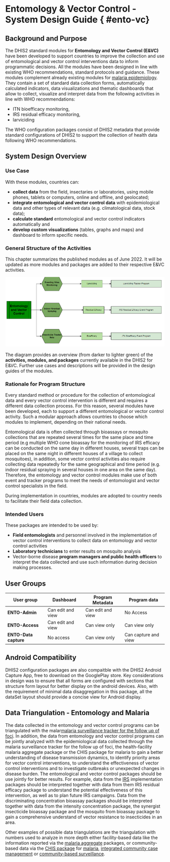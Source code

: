 # Entomology & Vector Control - System Design Guide { #ento-vc}

## Background and Purpose

The DHIS2 standard modules for **Entomology and Vector Control (E&VC)** have been developed to support countries to improve the collection and use of entomological and vector control interventions data  to inform programmatic decisions.
All the modules have been designed in line with existing WHO recommendations, standard protocols and guidance. These modules complement already existing modules for [malaria epidemiology](https://who.dhis2.org/documentation/index.html#malaria). They contain a set of standard data collection forms, automatically calculated indicators, data visualizations and thematic dashboards that allow to collect, visualize and interpret data from the following activities in line with WHO recommendations:

- ITN bioefficacy monitoring,
- IRS residual efficacy monitoring,
- larviciding

The WHO configuration packages consist of DHIS2 metadata that provide standard configurations of DHIS2 to support the collection of health data following WHO recommendations.

## System Design Overview

### Use Case

With these modules, countries can:

- **collect data** from the field, insectaries or laboratories, using mobile phones, tablets or computers, online and offline, and geolocated;
- **integrate entomological and vector control data** with epidemiological data and other types of relevant data (e.g. climatological data, stock data);
- **calculate standard** entomological and vector control indicators automatically and
- **develop custom visualizations** (tables, graphs and maps) and dashboard to inform specific needs.

### General Structure of the Activities

This chapter summarizes the published modules as of June 2022. It will be updated as more modules and packages are added to their respective E&VC activities.

![Entomology program structure](resources/images/ento-vc-001-en.png)

The diagram provides an overview (from darker to lighter green) of the **activities, modules, and packages** currently available in the DHIS2 for E&VC. Further use cases and descriptions will be provided in the design guides of the modules.

### Rationale for Program Structure

Every standard method or procedure for the collection of entomological data and every vector control intervention is different and requires a different data collection process. For this reason, several modules have been developed, each to support a different entomological or vector control activity.  Such a modular approach allows countries to choose which modules to implement, depending on their national needs.

Entomological data is often collected through bioassays or mosquito collections that are repeated several times for the same place and time period (e.g multiple WHO cone bioassay for the monitoring of IRS efficacy can be conducted on the same day in different houses, several traps can be placed on the same night in different houses of a village to collect mosquitoes), in addition, some vector control activities also require collecting data repeatedly for the same geographical and time period (e.g. indoor residual spraying in several houses in one area on the same day). Therefore, the entomology and vector control modules make use of both event and tracker programs to meet the needs of entomologist and vector control specialists in the field.

During implementation in countries, modules are adopted to country needs to facilitate their field data collection.

### Intended Users

These packages are intended to be used by:

- **Field entomologists** and personnel involved in the implementation of vector control interventions to collect data on entomology and vector control activities
- **Laboratory technicians** to enter results on mosquito analysis
- Vector-borne disease **program managers and public health officers** to interpret the data collected and use such information during decision making processes.

## User Groups

| User group        | Dashboard         | Program Metadata  | Program data         |
|-------------------|-------------------|-------------------|----------------------|
| **ENTO-Admin**        | Can edit and view | Can edit and view | No Access            |
| **ENTO-Access**       | Can edit and view | Can view only     | Can view only        |
| **ENTO-Data capture** | No access         | Can view only     | Can capture and view |

## Android Compatibility

DHIS2 configuration packages are also compaitble with the DHIS2 Android Capture App, free to download on the GooglePlay store. Key considerations in design was to ensure that all forms are configured with sections that structure form layout for better display on the android devices. Also, with the requirement of minimal data disaggregation in this package, all the dataSet layout should provide a concise view for Android display.

## Data Triangulation - Entomology and Malaria

The data collected in the entomology and vector control programs can be triangulated with the malar[malaria surveillance tracker for the follow up of foci](#mal-cs-design). In addition, the data from entomology and vector control programs can be jointly analyzed with the epidemiological data collected through the malaria surveillance tracker for the follow up of foci, the health-facility malaria aggregate package or the CHIS package for malaria to gain a better understanding of disease transmission dynamics,  to identify priority areas for vector control interventions, to understand the effectiveness of vector control interventions and to investigate outbreaks or unexpected changes in disease burden. The entomological and vector control packages should be use jointly for better results. For example, data from the [IRS](#irs-activity) implementation packages should be interpreted together with data from them IRS residual efficacy package to understand the potential effectiveness of this intervention, as well as to plan future IRS campaigns. Data from the discriminating concentration bioassay packages should be interpreted together with data from the intensity concentration package, the synergist insecticide bioassay package and the mosquito from bioassay package to gain a comprehensive understand of vector resistance to insecticides in an area.

Other examples of possible data triangulations are the triangulation with numbers used to analyze in more depth either facility-based data like the information reported via the [malaria aggregate](#mal-agg-design) packages, or community-based data via the [CHIS package](#chis-system-design) for [malaria](#ch-mal-aggregate-design), [integrated community case management](#ch-iccm-aggregate-design) or [community-based surveillance](#ch-cbs-aggregate-design).
